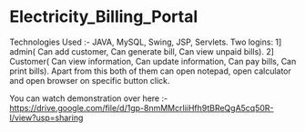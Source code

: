 # Electricity_Billing_Portal
Technologies Used :- JAVA, MySQL, Swing, JSP, Servlets. Two logins: 1] admin( Can add customer, Can generate bill, Can view unpaid bills). 2] Customer( Can view information, Can update information, Can pay bills, Can print bills). Apart from this both of them can open notepad, open calculator and open browser on specific button click.

You can watch demonstration over here :- https://drive.google.com/file/d/1gp-8nmMMcrliiHfh9tBReQgA5cq50R-I/view?usp=sharing
